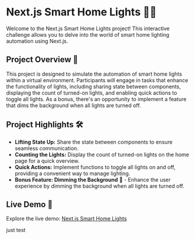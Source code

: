 # Next.js Smart Home Lights 🏡💡

Welcome to the Next.js Smart Home Lights project! This interactive challenge allows you to delve into the world of smart home lighting automation using Next.js.

## Project Overview 🚀

This project is designed to simulate the automation of smart home lights within a virtual environment. Participants will engage in tasks that enhance the functionality of lights, including sharing state between components, displaying the count of turned-on lights, and enabling quick actions to toggle all lights. As a bonus, there's an opportunity to implement a feature that dims the background when all lights are turned off.

## Project Highlights 🛠️

- **Lifting State Up:** Share the state between components to ensure seamless communication.
- **Counting the Lights:** Display the count of turned-on lights on the home page for a quick overview.
- **Quick Actions:** Implement functions to toggle all lights on and off, providing a convenient way to manage lighting.
- **Bonus Feature: Dimming the Background** 🌌 - Enhance the user experience by dimming the background when all lights are turned off.

## Live Demo 🚀

Explore the live demo: [Next.js Smart Home Lights](https://nextjs-smart-home-lights.vercel.app/lights)

just test
